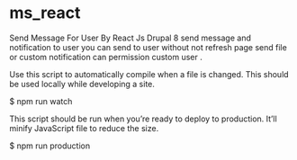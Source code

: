 # ms_react
Send Message For User By React Js Drupal 8
send message and notification to user
you can send to user without not refresh page
send file or custom notification
can permission custom user .



Use this script to automatically compile when a file is changed. This should be used locally while developing a site.


$ npm run watch


This script should be run when you’re ready to deploy to production. It’ll minify JavaScript file to reduce the size.

$ npm run production
